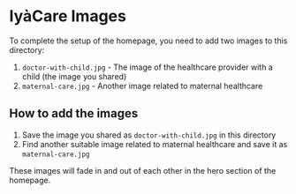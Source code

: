 # IyàCare Images

To complete the setup of the homepage, you need to add two images to this directory:

1. `doctor-with-child.jpg` - The image of the healthcare provider with a child (the image you shared)
2. `maternal-care.jpg` - Another image related to maternal healthcare

## How to add the images

1. Save the image you shared as `doctor-with-child.jpg` in this directory
2. Find another suitable image related to maternal healthcare and save it as `maternal-care.jpg`

These images will fade in and out of each other in the hero section of the homepage. 